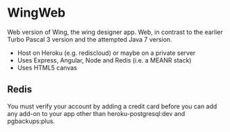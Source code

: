 WingWeb
=======

Web version of Wing, the wing designer app. Web, in contrast to the earlier Turbo Pascal 3 version and the attempted Java 7 version.

* Host on Heroku (e.g. rediscloud) or maybe on a private server
* Uses Express, Angular, Node and Redis (i.e. a MEANR stack)
* Uses HTML5 canvas

## Redis

You must verify your account by adding a credit card before you can add any add-on to your app other than heroku-postgresql:dev and pgbackups:plus.
